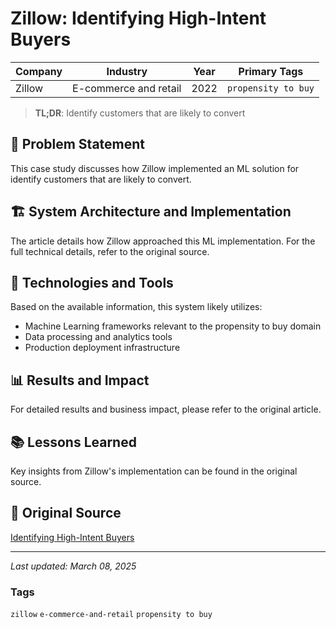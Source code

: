 # Zillow: Identifying High-Intent Buyers


| Company | Industry | Year | Primary Tags | 
|---------|----------|------|--------------|
| Zillow | E-commerce and retail | 2022 | `propensity to buy` |

> **TL;DR**: Identify customers that are likely to convert

## 📝 Problem Statement

This case study discusses how Zillow implemented an ML solution for identify customers that are likely to convert.

## 🏗️ System Architecture and Implementation

The article details how Zillow approached this ML implementation. For the full technical details, refer to the original source.

## 🔧 Technologies and Tools

Based on the available information, this system likely utilizes:

- Machine Learning frameworks relevant to the propensity to buy domain
- Data processing and analytics tools
- Production deployment infrastructure

## 📊 Results and Impact

For detailed results and business impact, please refer to the original article.

## 📚 Lessons Learned

Key insights from Zillow's implementation can be found in the original source.

## 🔗 Original Source

[Identifying High-Intent Buyers
](https://www.zillow.com/tech/identifying-high-intent-buyers/)

---

*Last updated: March 08, 2025*

### Tags

`zillow` `e-commerce-and-retail` `propensity to buy`
